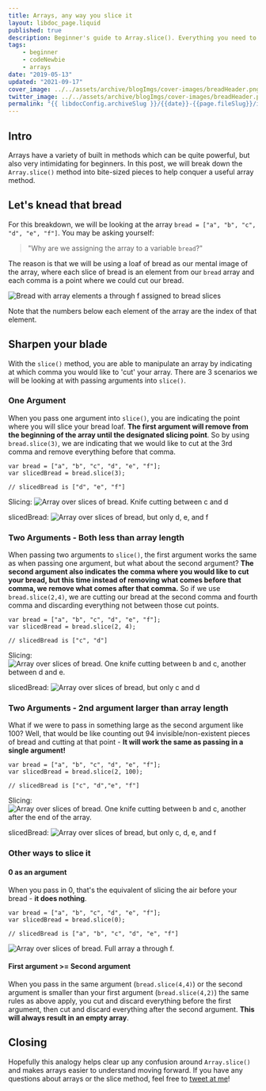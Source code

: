 ```yaml
---
title: Arrays, any way you slice it
layout: libdoc_page.liquid
published: true
description: Beginner's guide to Array.slice(). Everything you need to know about array.slice() by thinking of an array as a loaf of bread!
tags:
    - beginner
    - codeNewbie
    - arrays
date: "2019-05-13"
updated: "2021-09-17"
cover_image: ../../assets/archive/blogImgs/cover-images/breadHeader.png
twitter_image: ../../assets/archive/blogImgs/cover-images/breadHeader.png
permalink: "{{ libdocConfig.archiveSlug }}/{{date}}-{{page.fileSlug}}/index.html"
---
```


## Intro

Arrays have a variety of built in methods which can be quite powerful, but also very intimidating for beginners. In this post, we will break down the `Array.slice()` method into bite-sized pieces to help conquer a useful array method.

## Let's knead that bread

For this breakdown, we will be looking at the array `bread = ["a", "b", "c", "d", "e", "f"]`. You may be asking yourself:

> "Why are we assigning the array to a variable `bread`?"

The reason is that we will be using a loaf of bread as our mental image of the array, where each slice of bread is an element from our `bread` array and each comma is a point where we could cut our bread.

![Bread with array elements a through f assigned to bread slices](../../assets/archive/blogImgs/post-images/arraySlice/bread1.png)

Note that the numbers below each element of the array are the index of that element.

## Sharpen your blade

With the `slice()` method, you are able to manipulate an array by indicating at which comma you would like to 'cut' your array. There are 3 scenarios we will be looking at with passing arguments into `slice()`.

### One Argument

When you pass one argument into `slice()`, you are indicating the point where you will slice your bread loaf. **The first argument will remove from the beginning of the array until the designated slicing point**. So by using `bread.slice(3)`, we are indicating that we would like to cut at the 3rd comma and remove everything before that comma.

```js{codeTitle: "Javascript"}
var bread = ["a", "b", "c", "d", "e", "f"];
var slicedBread = bread.slice(3);

// slicedBread is ["d", "e", "f"]
```

Slicing:
![Array over slices of bread. Knife cutting between c and d](../../assets/archive/blogImgs/post-images/arraySlice/bread2.png)

slicedBread:
![Array over slices of bread, but only d, e, and f](../../assets/archive/blogImgs/post-images/arraySlice/bread3.png)

### Two Arguments - Both less than array length

When passing two arguments to `slice()`, the first argument works the same as when passing one argument, but what about the second argument? **The second argument also indicates the comma where you would like to cut your bread, but this time instead of removing what comes before that comma, we remove what comes after that comma.** So if we use `bread.slice(2,4)`, we are cutting our bread at the second comma and fourth comma and discarding everything not between those cut points.

```js{codeTitle: "Javascript"}
var bread = ["a", "b", "c", "d", "e", "f"];
var slicedBread = bread.slice(2, 4);

// slicedBread is ["c", "d"]
```

Slicing:
![Array over slices of bread. One knife cutting between b and c, another between d and e.](../../assets/archive/blogImgs/post-images/arraySlice/bread4.png)

slicedBread:
![Array over slices of bread, but only c and d](../../assets/archive/blogImgs/post-images/arraySlice/bread5.png)

### Two Arguments - 2nd argument larger than array length

What if we were to pass in something large as the second argument like 100? Well, that would be like counting out 94 invisible/non-existent pieces of bread and cutting at that point - **It will work the same as passing in a single argument!**

```js{codeTitle: "Javascript"}
var bread = ["a", "b", "c", "d", "e", "f"];
var slicedBread = bread.slice(2, 100);

// slicedBread is ["c", "d","e", "f"]
```

Slicing:
![Array over slices of bread. One knife cutting between b and c, another after the end of the array.](../../assets/archive/blogImgs/post-images/arraySlice/bread6.png)

slicedBread:
![Array over slices of bread, but only c, d, e, and f](../../assets/archive/blogImgs/post-images/arraySlice/bread7.png)

### Other ways to slice it

#### 0 as an argument

When you pass in 0, that's the equivalent of slicing the air before your bread - **it does nothing**.

```js{codeTitle: "Javascript"}
var bread = ["a", "b", "c", "d", "e", "f"];
var slicedBread = bread.slice(0);

// slicedBread is ["a", "b", "c", "d", "e", "f"]
```

![Array over slices of bread. Full array a through f.](../../assets/archive/blogImgs/post-images/arraySlice/bread8.png)

#### First argument >= Second argument

When you pass in the same argument (`bread.slice(4,4)`) or the second argument is smaller than your first argument (`bread.slice(4,2)`) the same rules as above apply, you cut and discard everything before the first argument, then cut and discard everything after the second argument. **This will always result in an empty array**.

## Closing

Hopefully this analogy helps clear up any confusion around `Array.slice()` and makes arrays easier to understand moving forward. If you have any questions about arrays or the slice method, feel free to [tweet at me](https://twitter.com/terabytetiger)!
